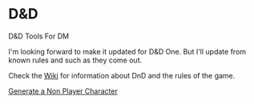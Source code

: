 
# D&D
D&D Tools For DM

I'm looking forward to make it updated for D&D One. But I'll update from known rules and such as they come out.

Check the [Wiki](https://github.com/JulTob/DnD/wiki) for information about DnD and the rules of the game.

[Generate a Non Player Character](https://jultob.github.io/DnD/pyscript)
